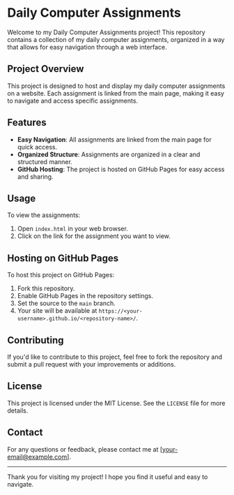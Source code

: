 # Daily Computer Assignments

Welcome to my Daily Computer Assignments project! This repository contains a collection of my daily computer assignments, organized in a way that allows for easy navigation through a web interface.

## Project Overview

This project is designed to host and display my daily computer assignments on a website. Each assignment is linked from the main page, making it easy to navigate and access specific assignments.

## Features

- **Easy Navigation**: All assignments are linked from the main page for quick access.
- **Organized Structure**: Assignments are organized in a clear and structured manner.
- **GitHub Hosting**: The project is hosted on GitHub Pages for easy access and sharing.
## Usage

To view the assignments:

1. Open `index.html` in your web browser.
2. Click on the link for the assignment you want to view.

## Hosting on GitHub Pages

To host this project on GitHub Pages:

1. Fork this repository.
2. Enable GitHub Pages in the repository settings.
3. Set the source to the `main` branch.
4. Your site will be available at `https://<your-username>.github.io/<repository-name>/`.

## Contributing

If you'd like to contribute to this project, feel free to fork the repository and submit a pull request with your improvements or additions.

## License

This project is licensed under the MIT License. See the `LICENSE` file for more details.

## Contact

For any questions or feedback, please contact me at [your-email@example.com].

---

Thank you for visiting my project! I hope you find it useful and easy to navigate.
